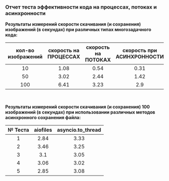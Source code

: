 ### Отчет теста эффективности кода на процессах, потоках и асинхронности

**Результаты измерений скорости скачивания (и сохранения) изображений (в секундах) при различных типах многозадачного 
кода:**

| кол-во изображений | скорость  на ПРОЦЕССАХ | скорость на ПОТОКАХ | скорость при АСИНХРОННОСТИ |
|:------------------:|:----------------------:|:-------------------:|:--------------------------:|
|         10         |          1.08          |        0.54         |            0.31            |
|         50         |          3.02          |        2.44         |            1.42            |
|        100         |          6.41          |        3.23         |            2.9             |

<br>

**Результаты измерений скорости скачивания (и сохранения) 100 изображений (в секундах) при использовании различных методов
асинхронного сохранения файла:**

| № Теста | aiofiles | asyncio.to_thread |
|:-------:|:--------:|:-----------------:|
|    1    |   2.84   |       3.33        |
|    2    |   3.46   |       3.25        |
|    3    |   3.1    |       3.05        |
|    4    |   3.06   |       3.02        |
|    5    |   2.85   |       3.08        |

